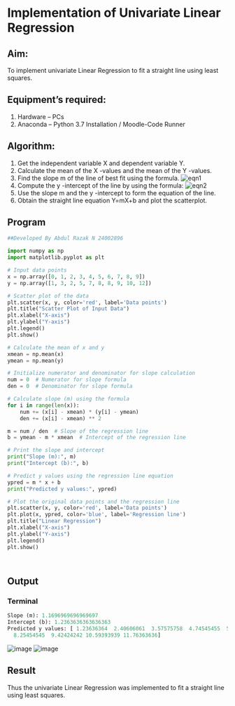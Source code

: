 # Implementation of Univariate Linear Regression
## Aim:
To implement univariate Linear Regression to fit a straight line using least squares.
## Equipment’s required:
1.	Hardware – PCs
2.	Anaconda – Python 3.7 Installation / Moodle-Code Runner
## Algorithm:
1.	Get the independent variable X and dependent variable Y.
2.	Calculate the mean of the X -values and the mean of the Y -values.
3.	Find the slope m of the line of best fit using the formula.
 ![eqn1](./eq1.jpg)
4.	Compute the y -intercept of the line by using the formula:
![eqn2](./eq2.jpg)  
5.	Use the slope m and the y -intercept to form the equation of the line.
6.	Obtain the straight line equation Y=mX+b and plot the scatterplot.
## Program
```python
##Developed By Abdul Razak N 24002896

import numpy as np
import matplotlib.pyplot as plt

# Input data points
x = np.array([0, 1, 2, 3, 4, 5, 6, 7, 8, 9])
y = np.array([1, 3, 2, 5, 7, 8, 8, 9, 10, 12])

# Scatter plot of the data
plt.scatter(x, y, color='red', label='Data points')
plt.title("Scatter Plot of Input Data")
plt.xlabel("X-axis")
plt.ylabel("Y-axis")
plt.legend()
plt.show()

# Calculate the mean of x and y
xmean = np.mean(x)
ymean = np.mean(y)

# Initialize numerator and denominator for slope calculation
num = 0  # Numerator for slope formula
den = 0  # Denominator for slope formula

# Calculate slope (m) using the formula
for i in range(len(x)):
    num += (x[i] - xmean) * (y[i] - ymean)
    den += (x[i] - xmean) ** 2

m = num / den  # Slope of the regression line
b = ymean - m * xmean  # Intercept of the regression line

# Print the slope and intercept
print("Slope (m):", m)
print("Intercept (b):", b)

# Predict y values using the regression line equation
ypred = m * x + b
print("Predicted y values:", ypred)

# Plot the original data points and the regression line
plt.scatter(x, y, color='red', label='Data points')
plt.plot(x, ypred, color='blue', label='Regression line')
plt.title("Linear Regression")
plt.xlabel("X-axis")
plt.ylabel("Y-axis")
plt.legend()
plt.show()




```
## Output
### Terminal 
```python
Slope (m): 1.1696969696969697
Intercept (b): 1.2363636363636363
Predicted y values: [ 1.23636364  2.40606061  3.57575758  4.74545455  5.91515152  7.08484848
  8.25454545  9.42424242 10.59393939 11.76363636]
```
![image](https://github.com/user-attachments/assets/ccdd9c62-cb55-4357-a163-14324165a8b5)
![image](https://github.com/user-attachments/assets/5bb2e797-6f4b-458b-b2ec-948fbf4d07b7)



## Result
Thus the univariate Linear Regression was implemented to fit a straight line using least squares.
